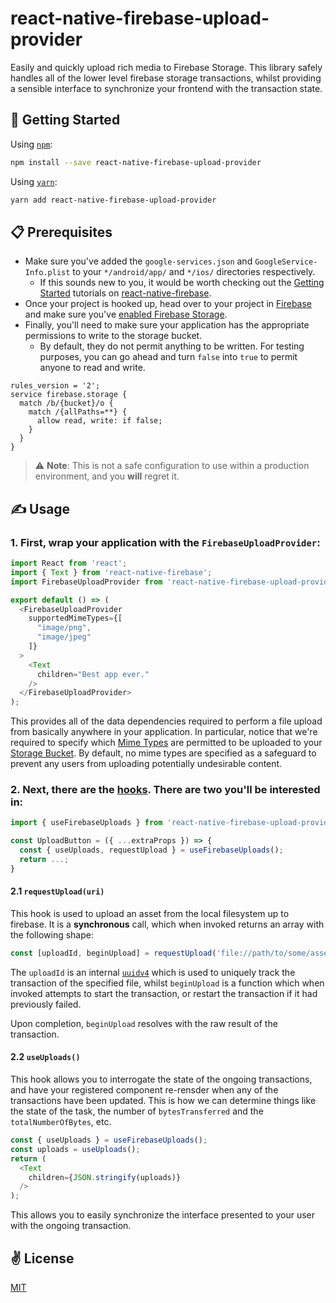 # react-native-firebase-upload-provider
Easily and quickly upload rich media to Firebase Storage. This library safely handles all of the lower level firebase storage transactions, whilst providing a sensible interface to synchronize your frontend with the transaction state.

## 🚀 Getting Started 

Using [`npm`]():

```bash
npm install --save react-native-firebase-upload-provider
```

Using [`yarn`]():

```bash
yarn add react-native-firebase-upload-provider
```

## 📋 Prerequisites

  - Make sure you've added the `google-services.json` and `GoogleService-Info.plist` to your `*/android/app/` and `*/ios/` directories respectively.
    - If this sounds new to you, it would be worth checking out the [Getting Started](https://rnfirebase.io/docs/v5.x.x/getting-started) tutorials on [react-native-firebase](https://rnfirebase.io/).
  - Once your project is hooked up, head over to your project in [Firebase](https://firebase.google.com/) and make sure you've [enabled Firebase Storage](https://firebase.google.com/docs/storage/web/start).
  - Finally, you'll need to make sure your application has the appropriate permissions to write to the storage bucket.
    - By default, they do not permit anything to be written. For testing purposes, you can go ahead and turn `false` into `true` to permit anyone to read and write.

```
rules_version = '2';
service firebase.storage {
  match /b/{bucket}/o {
    match /{allPaths=**} {
      allow read, write: if false;
    }
  }
}

```
> ⚠️   **Note**: This is not a safe configuration to use within a production environment, and you **will** regret it.

## ✍️ Usage

### 1. First, wrap your application with the `FirebaseUploadProvider`:

```javascript
import React from 'react';
import { Text } from 'react-native-firebase';
import FirebaseUploadProvider from 'react-native-firebase-upload-provider';

export default () => (
  <FirebaseUploadProvider
    supportedMimeTypes={[
      "image/png",
      "image/jpeg"
    ]}
  >
    <Text
      children="Best app ever."
    />
  </FirebaseUploadProvider>
);
```

This provides all of the data dependencies required to perform a file upload from basically anywhere in your application. In particular, notice that we're required to specify which [Mime Types](https://www.npmjs.com/package/mime-types) are permitted to be uploaded to your [Storage Bucket](https://cloud.google.com/storage/docs/creating-buckets). By default, no mime types are specified as a safeguard to prevent any users from uploading potentially undesirable content.

### 2. Next, there are the [hooks](https://reactjs.org/docs/hooks-intro.html). There are two you'll be interested in:

```javascript
import { useFirebaseUploads } from 'react-native-firebase-upload-provider';

const UploadButton = ({ ...extraProps }) => {
  const { useUploads, requestUpload } = useFirebaseUploads();
  return ...;
}
```

#### 2.1 `requestUpload(uri)`

  This hook is used to upload an asset from the local filesystem up to firebase. It is a **synchronous** call, which when invoked returns an array with the following shape:

```javascript
const [uploadId, beginUpload] = requestUpload('file://path/to/some/asset.jpeg');
```
  
  The `uploadId` is an internal [`uuidv4`](https://www.npmjs.com/package/uuid) which is used to uniquely track the transaction of the specified file, whilst `beginUpload` is a function which when invoked attempts to start the transaction, or restart the transaction if it had previously failed.

  Upon completion, `beginUpload` resolves with the raw result of the transaction.

#### 2.2 `useUploads()`

  This hook allows you to interrogate the state of the ongoing transactions, and have your registered component re-rensder when any of the transactions have been updated. This is how we can determine things like the state of the task, the number of `bytesTransferred` and the `totalNumberOfBytes`, etc.

```javascript
const { useUploads } = useFirebaseUploads();
const uploads = useUploads();
return (
  <Text
    children={JSON.stringify(uploads)}
  />
);
```

  This allows you to easily synchronize the interface presented to your user with the ongoing transaction.

## ✌️ License
[MIT](https://opensource.org/licenses/MIT)
  
